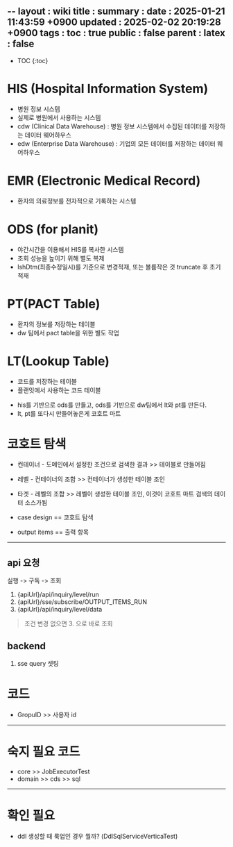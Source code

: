 --
layout  : wiki
title   : 
summary : 
date    : 2025-01-21 11:43:59 +0900
updated : 2025-02-02 20:19:28 +0900
tags    : 
toc     : true
public  : false
parent  : 
latex   : false
---
* TOC
{:toc}

# HIS (Hospital Information System)
- 병원 정보 시스템 
- 실제로 병원에서 사용하는 시스템
- cdw (Clinical Data Warehouse) : 병원 정보 시스템에서 수집된 데이터를 저장하는 데이터 웨어하우스
- edw (Enterprise Data Warehouse) : 기업의 모든 데이터를 저장하는 데이터 웨어하우스

# EMR (Electronic Medical Record)
- 환자의 의료정보를 전자적으로 기록하는 시스템

# ODS (for planit)
- 야간시간을 이용해서 HIS를 복사한 시스템
- 조회 성능을 높이기 위해 별도 복제
- lshDtm(최종수정일시)를 기준으로 변경적재, 또는 볼륨작은 것 truncate 후 초기적재

# PT(PACT Table)
- 환자의 정보를 저장하는 테이블
- dw 팀에서 pact table을 위한 별도 작업

# LT(Lookup Table)
- 코드를 저장하는 테이블
- 플랜잇에서 사용하는 코드 테이블

* his를 기반으로 ods를 만들고, ods를 기반으로 dw팀에서 lt와 pt를 만든다.
* lt, pt를 또다시 만들어놓은게 코호트 마트

# 코호트 탐색 
- 컨테이너 - 도메인에서 설정한 조건으로 검색한 결과 >> 테이블로 만들어짐
- 레벨 - 컨테이너의 조합 >> 컨테이너가 생성한 테이블 조인
- 타겟 - 레벨의 조합 >> 레벨이 생성한 테이블 조인, 이것이 코호트 마트 검색의 데이터 소스가됨

- case design == 코호트 탐색
- output items == 출력 항목


---
## api 요청
실행 -> 구독 -> 조회
1. {apiUrl}/api/inquiry/level/run
2. {apiUrl}/sse/subscribe/OUTPUT_ITEMS_RUN
3. {apiUrl}/api/inquiry/level/data

> 조건 변경 없으면 3. 으로 바로 조회

## backend
1. sse query 셋팅

# 코드
- GropuID >> 사용자 id


---
# 숙지 필요 코드
- core >> JobExecutorTest
- domain >> cds >> sql 


---
# 확인 필요
- ddl 생성할 때 룩업인 경우 뭘까? (DdlSqlServiceVerticaTest)
